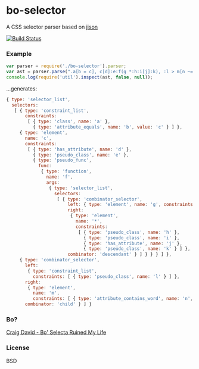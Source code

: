 # bo-selector

A CSS selector parser based on [jison](http://zaach.github.io/jison/)

[![Build Status](https://secure.travis-ci.org/featurist/bo-selector.png?branch=master)](http://travis-ci.org/featurist/bo-selector)

### Example

```js
var parser = require('./bo-selector').parser;
var ast = parser.parse(".a[b = c], c[d]:e:f(g *:h:i[j]:k), :l > m[n ~= 'o']");
console.log(require('util').inspect(ast, false, null));
```

...generates:

```js
{ type: 'selector_list',
  selectors:
   [ { type: 'constraint_list',
       constraints:
        [ { type: 'class', name: 'a' },
          { type: 'attribute_equals', name: 'b', value: 'c' } ] },
     { type: 'element',
       name: 'c',
       constraints:
        [ { type: 'has_attribute', name: 'd' },
          { type: 'pseudo_class', name: 'e' },
          { type: 'pseudo_func',
            func:
             { type: 'function',
               name: 'f',
               args:
                { type: 'selector_list',
                  selectors:
                   [ { type: 'combinator_selector',
                       left: { type: 'element', name: 'g', constraints: [] },
                       right:
                        { type: 'element',
                          name: '*',
                          constraints:
                           [ { type: 'pseudo_class', name: 'h' },
                             { type: 'pseudo_class', name: 'i' },
                             { type: 'has_attribute', name: 'j' },
                             { type: 'pseudo_class', name: 'k' } ] },
                       combinator: 'descendant' } ] } } } ] },
     { type: 'combinator_selector',
       left:
        { type: 'constraint_list',
          constraints: [ { type: 'pseudo_class', name: 'l' } ] },
       right:
        { type: 'element',
          name: 'm',
          constraints: [ { type: 'attribute_contains_word', name: 'n', value: 'o' } ] },
       combinator: 'child' } ] }
```

### Bo?

[Craig David - Bo' Selecta Ruined My Life](http://www.youtube.com/watch?v=gpOA8AMZG8M)

### License

BSD